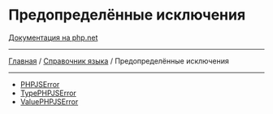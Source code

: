 # Предопределённые исключения

[Документация на php.net](https://www.php.net/manual/ru/reserved.exceptions.php)

---

[Главная](../../README.md) / [Справочник языка](../langref.md) / Предопределённые исключения

---

-   [PHPJSError](./exceptions/PHPJSError.md)
-   [TypePHPJSError](./exceptions/TypePHPJSError.md)
-   [ValuePHPJSError](./exceptions/ValuePHPJSError.md)
